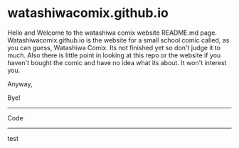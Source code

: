 # watashiwacomix.github.io

Hello and Welcome to the watashiwa comix website README.md page. Watashiwacomix.github.io is the website for a small school comic called, as you can guess, Watashiwa Comix. Its not finished yet so don't judge it to much. Also there is little point in looking at this repo or the website if you haven't bought the comic and have no idea what its about. It won't interest you.

Anyway,

Bye!


****
Code
****

test
